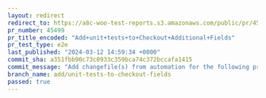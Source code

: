 ```yaml
---
layout: redirect
redirect_to: https://a8c-woo-test-reports.s3.amazonaws.com/public/pr/45499/e2e/index.html
pr_number: 45499
pr_title_encoded: "Add+unit+tests+to+Checkout+Additional+Fields"
pr_test_type: e2e
last_published: "2024-03-12 14:59:34 +0000"
commit_sha: a351fbb90c73c0933c359bca74c372bccafa1415
commit_message: "Add changefile(s) from automation for the following project(s): wooco…"
branch_name: add/unit-tests-to-checkout-fields
passed: true
---
```


